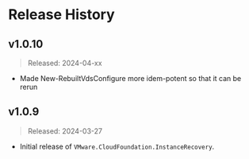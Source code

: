 # Release History

## v1.0.10

> Released: 2024-04-xx

- Made New-RebuiltVdsConfigure more idem-potent so that it can be rerun

## v1.0.9

> Released: 2024-03-27

- Initial release of `VMware.CloudFoundation.InstanceRecovery`.
